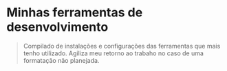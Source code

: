 # Minhas ferramentas de desenvolvimento
> Compilado de instalações e configurações das ferramentas que mais tenho utilizado.
> Agiliza meu retorno ao trabaho no caso de uma formatação não planejada.
